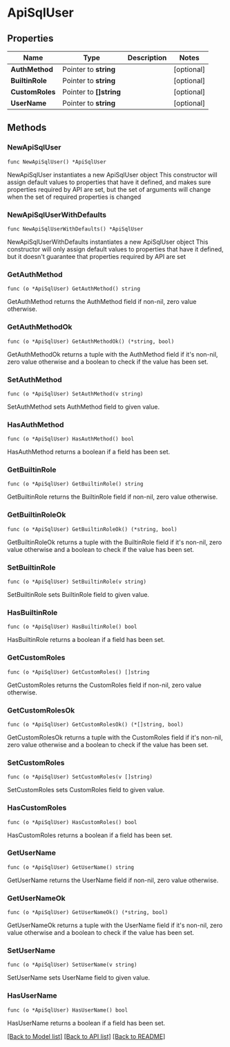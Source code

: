 # ApiSqlUser

## Properties

Name | Type | Description | Notes
------------ | ------------- | ------------- | -------------
**AuthMethod** | Pointer to **string** |  | [optional] 
**BuiltinRole** | Pointer to **string** |  | [optional] 
**CustomRoles** | Pointer to **[]string** |  | [optional] 
**UserName** | Pointer to **string** |  | [optional] 

## Methods

### NewApiSqlUser

`func NewApiSqlUser() *ApiSqlUser`

NewApiSqlUser instantiates a new ApiSqlUser object
This constructor will assign default values to properties that have it defined,
and makes sure properties required by API are set, but the set of arguments
will change when the set of required properties is changed

### NewApiSqlUserWithDefaults

`func NewApiSqlUserWithDefaults() *ApiSqlUser`

NewApiSqlUserWithDefaults instantiates a new ApiSqlUser object
This constructor will only assign default values to properties that have it defined,
but it doesn't guarantee that properties required by API are set

### GetAuthMethod

`func (o *ApiSqlUser) GetAuthMethod() string`

GetAuthMethod returns the AuthMethod field if non-nil, zero value otherwise.

### GetAuthMethodOk

`func (o *ApiSqlUser) GetAuthMethodOk() (*string, bool)`

GetAuthMethodOk returns a tuple with the AuthMethod field if it's non-nil, zero value otherwise
and a boolean to check if the value has been set.

### SetAuthMethod

`func (o *ApiSqlUser) SetAuthMethod(v string)`

SetAuthMethod sets AuthMethod field to given value.

### HasAuthMethod

`func (o *ApiSqlUser) HasAuthMethod() bool`

HasAuthMethod returns a boolean if a field has been set.

### GetBuiltinRole

`func (o *ApiSqlUser) GetBuiltinRole() string`

GetBuiltinRole returns the BuiltinRole field if non-nil, zero value otherwise.

### GetBuiltinRoleOk

`func (o *ApiSqlUser) GetBuiltinRoleOk() (*string, bool)`

GetBuiltinRoleOk returns a tuple with the BuiltinRole field if it's non-nil, zero value otherwise
and a boolean to check if the value has been set.

### SetBuiltinRole

`func (o *ApiSqlUser) SetBuiltinRole(v string)`

SetBuiltinRole sets BuiltinRole field to given value.

### HasBuiltinRole

`func (o *ApiSqlUser) HasBuiltinRole() bool`

HasBuiltinRole returns a boolean if a field has been set.

### GetCustomRoles

`func (o *ApiSqlUser) GetCustomRoles() []string`

GetCustomRoles returns the CustomRoles field if non-nil, zero value otherwise.

### GetCustomRolesOk

`func (o *ApiSqlUser) GetCustomRolesOk() (*[]string, bool)`

GetCustomRolesOk returns a tuple with the CustomRoles field if it's non-nil, zero value otherwise
and a boolean to check if the value has been set.

### SetCustomRoles

`func (o *ApiSqlUser) SetCustomRoles(v []string)`

SetCustomRoles sets CustomRoles field to given value.

### HasCustomRoles

`func (o *ApiSqlUser) HasCustomRoles() bool`

HasCustomRoles returns a boolean if a field has been set.

### GetUserName

`func (o *ApiSqlUser) GetUserName() string`

GetUserName returns the UserName field if non-nil, zero value otherwise.

### GetUserNameOk

`func (o *ApiSqlUser) GetUserNameOk() (*string, bool)`

GetUserNameOk returns a tuple with the UserName field if it's non-nil, zero value otherwise
and a boolean to check if the value has been set.

### SetUserName

`func (o *ApiSqlUser) SetUserName(v string)`

SetUserName sets UserName field to given value.

### HasUserName

`func (o *ApiSqlUser) HasUserName() bool`

HasUserName returns a boolean if a field has been set.


[[Back to Model list]](../README.md#documentation-for-models) [[Back to API list]](../README.md#documentation-for-api-endpoints) [[Back to README]](../README.md)


